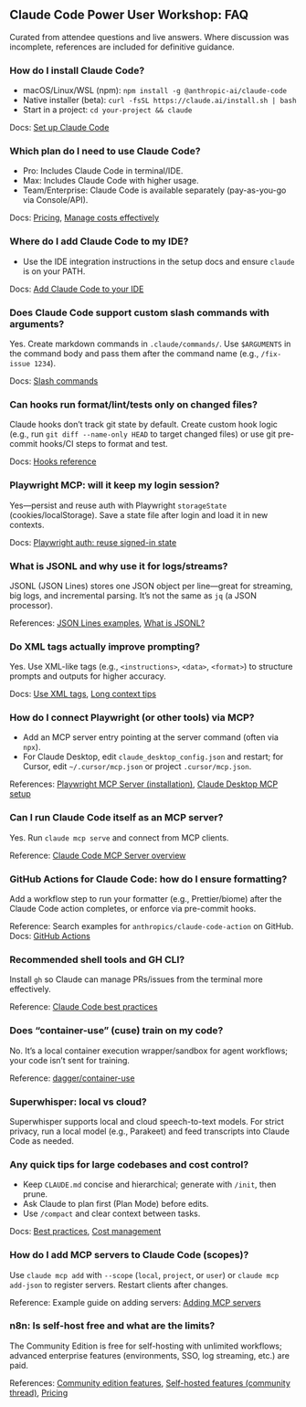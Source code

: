 ## Claude Code Power User Workshop: FAQ

Curated from attendee questions and live answers. Where discussion was incomplete, references are included for definitive guidance.

### How do I install Claude Code?

- macOS/Linux/WSL (npm): `npm install -g @anthropic-ai/claude-code`
- Native installer (beta): `curl -fsSL https://claude.ai/install.sh | bash`
- Start in a project: `cd your-project && claude`

Docs: [Set up Claude Code](https://docs.anthropic.com/en/docs/claude-code/setup)

### Which plan do I need to use Claude Code?

- Pro: Includes Claude Code in terminal/IDE.
- Max: Includes Claude Code with higher usage.
- Team/Enterprise: Claude Code is available separately (pay-as-you-go via Console/API).

Docs: [Pricing](https://www.anthropic.com/pricing), [Manage costs effectively](https://docs.anthropic.com/en/docs/claude-code/costs)

### Where do I add Claude Code to my IDE?

- Use the IDE integration instructions in the setup docs and ensure `claude` is on your PATH.

Docs: [Add Claude Code to your IDE](https://docs.anthropic.com/en/docs/claude-code/setup)

### Does Claude Code support custom slash commands with arguments?

Yes. Create markdown commands in `.claude/commands/`. Use `$ARGUMENTS` in the command body and pass them after the command name (e.g., `/fix-issue 1234`).

Docs: [Slash commands](https://docs.anthropic.com/en/docs/claude-code/slash-commands)

### Can hooks run format/lint/tests only on changed files?

Claude hooks don’t track git state by default. Create custom hook logic (e.g., run `git diff --name-only HEAD` to target changed files) or use git pre-commit hooks/CI steps to format and test.

Docs: [Hooks reference](https://docs.anthropic.com/en/docs/claude-code/hooks)

### Playwright MCP: will it keep my login session?

Yes—persist and reuse auth with Playwright `storageState` (cookies/localStorage). Save a state file after login and load it in new contexts.

Docs: [Playwright auth: reuse signed-in state](https://playwright.dev/python/docs/auth)

### What is JSONL and why use it for logs/streams?

JSONL (JSON Lines) stores one JSON object per line—great for streaming, big logs, and incremental parsing. It’s not the same as `jq` (a JSON processor).

References: [JSON Lines examples](https://jsonlines.org/examples/), [What is JSONL?](https://jsonltools.com/what-is-jsonl)

### Do XML tags actually improve prompting?

Yes. Use XML-like tags (e.g., `<instructions>`, `<data>`, `<format>`) to structure prompts and outputs for higher accuracy.

Docs: [Use XML tags](https://docs.anthropic.com/en/docs/use-xml-tags), [Long context tips](https://docs.anthropic.com/en/docs/long-context-window-tips)

### How do I connect Playwright (or other tools) via MCP?

- Add an MCP server entry pointing at the server command (often via `npx`).
- For Claude Desktop, edit `claude_desktop_config.json` and restart; for Cursor, edit `~/.cursor/mcp.json` or project `.cursor/mcp.json`.

References: [Playwright MCP Server (installation)](https://executeautomation.github.io/mcp-playwright/docs/local-setup/Installation), [Claude Desktop MCP setup](https://help.emporiaenergy.com/en/articles/11519323-claude-desktop-mcp-setup)

### Can I run Claude Code itself as an MCP server?

Yes. Run `claude mcp serve` and connect from MCP clients.

Reference: [Claude Code MCP Server overview](https://playbooks.com/mcp/claude-code)

### GitHub Actions for Claude Code: how do I ensure formatting?

Add a workflow step to run your formatter (e.g., Prettier/biome) after the Claude Code action completes, or enforce via pre-commit hooks.

Reference: Search examples for `anthropics/claude-code-action` on GitHub. Docs: [GitHub Actions](https://docs.anthropic.com/en/docs/claude-code/github-actions)

### Recommended shell tools and GH CLI?

Install `gh` so Claude can manage PRs/issues from the terminal more effectively.

Reference: [Claude Code best practices](https://www.anthropic.com/engineering/claude-code-best-practices)

### Does “container-use” (cuse) train on my code?

No. It’s a local container execution wrapper/sandbox for agent workflows; your code isn’t sent for training.

Reference: [dagger/container-use](https://github.com/dagger/container-use)

### Superwhisper: local vs cloud?

Superwhisper supports local and cloud speech-to-text models. For strict privacy, run a local model (e.g., Parakeet) and feed transcripts into Claude Code as needed.

### Any quick tips for large codebases and cost control?

- Keep `CLAUDE.md` concise and hierarchical; generate with `/init`, then prune.
- Ask Claude to plan first (Plan Mode) before edits.
- Use `/compact` and clear context between tasks.

Docs: [Best practices](https://www.anthropic.com/engineering/claude-code-best-practices), [Cost management](https://docs.anthropic.com/en/docs/claude-code/costs)

### How do I add MCP servers to Claude Code (scopes)?

Use `claude mcp add` with `--scope` (`local`, `project`, or `user`) or `claude mcp add-json` to register servers. Restart clients after changes.

Reference: Example guide on adding servers: [Adding MCP servers](https://mehmetbaykar.com/posts/adding-mcp-servers-in-claude-code/)

### n8n: Is self-host free and what are the limits?

The Community Edition is free for self-hosting with unlimited workflows; advanced enterprise features (environments, SSO, log streaming, etc.) are paid.

References: [Community edition features](https://docs.n8n.io/hosting/community-edition-features/), [Self-hosted features (community thread)](https://community.n8n.io/t/self-hosted-available-features/42599), [Pricing](https://n8n.io/pricing/)



